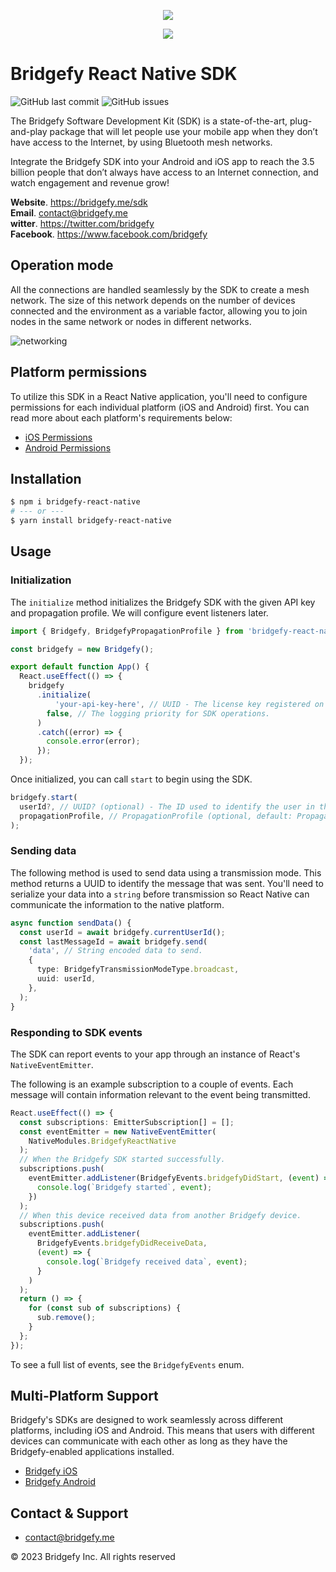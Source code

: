 <p align="center">
    <img src="https://www.gitbook.com/cdn-cgi/image/width=256,dpr=2,height=40,fit=contain,format=auto/https%3A%2F%2F3290834949-files.gitbook.io%2F~%2Ffiles%2Fv0%2Fb%2Fgitbook-x-prod.appspot.com%2Fo%2Fspaces%252F5XKIMMP6VF2l9XuPV80l%252Flogo%252Fd78nQFIysoU2bbM5fYNP%252FGroup%25203367.png%3Falt%3Dmedia%26token%3Df83a642d-8a9a-411f-9ef4-d7189a4c5f0a" />
</p>

<p align="center">
    <img src="https://3290834949-files.gitbook.io/~/files/v0/b/gitbook-x-prod.appspot.com/o/spaces%2F5XKIMMP6VF2l9XuPV80l%2Fuploads%2FD0HSf0lWC4pWB4U7inIw%2Fharegit.jpg?alt=media&token=a400cf7d-3254-4afc-bed0-48f7d98205b0"/>
</p>

# Bridgefy React Native SDK
![GitHub last commit](https://img.shields.io/github/last-commit/bridgefy/bridgefy-react-native)
![GitHub issues](https://img.shields.io/github/issues-raw/bridgefy/bridgefy-react-native?style=plastic)

The Bridgefy Software Development Kit (SDK) is a state-of-the-art, plug-and-play package that will let people use your mobile app when they don’t have access to the Internet, by using Bluetooth mesh networks.

Integrate the Bridgefy SDK into your Android and iOS app to reach the 3.5 billion people that don’t always have access to an Internet connection, and watch engagement and revenue grow!

**Website**. https://bridgefy.me/sdk <br>
**Email**. contact@bridgefy.me <br>
**witter**. https://twitter.com/bridgefy <br>
**Facebook**. https://www.facebook.com/bridgefy <br>

## Operation mode

All the connections are handled seamlessly by the SDK to create a mesh network. The size of this
network depends on the number of devices connected and the environment as a variable factor,
allowing you to join nodes in the same network or nodes in different networks.

![networking](https://images.saymedia-content.com/.image/t_share/MTkzOTUzODU0MDkyNjE3MjIx/particlesjs-examples.gif)

## Platform permissions

To utilize this SDK in a React Native application, you'll need to configure permissions for each
individual platform (iOS and Android) first. You can read more about each platform's requirements
below:

* [iOS Permissions](https://github.com/bridgefy/sdk-ios#permissions)
* [Android Permissions](https://github.com/bridgefy/sdk-android#android-permissions)

## Installation

```bash
$ npm i bridgefy-react-native
# --- or ---
$ yarn install bridgefy-react-native
```

## Usage

### Initialization

The `initialize` method initializes the Bridgefy SDK with the given API key and propagation profile.
We will configure event listeners later.

```typescript
import { Bridgefy, BridgefyPropagationProfile } from 'bridgefy-react-native';

const bridgefy = new Bridgefy();

export default function App() {
  React.useEffect(() => {
    bridgefy
      .initialize(
          'your-api-key-here', // UUID - The license key registered on the Bridgefy developer site.
        false, // The logging priority for SDK operations.
      )
      .catch((error) => {
        console.error(error);
      });
  });
```

Once initialized, you can call `start` to begin using the SDK.

```typescript
bridgefy.start(
  userId?, // UUID? (optional) - The ID used to identify the user in the Bridgefy network.If null is passed, the SDK will assign an autogenerated ID.
  propagationProfile, // PropagationProfile (optional, default: PropagationProfile.Standard) - A profile that defines a series of properties and rules for the propagation of messages.
);
```

### Sending data

The following method is used to send data using a transmission mode. This method returns a UUID to
identify the message that was sent. You'll need to serialize your data into a `string` before
transmission so React Native can communicate the information to the native platform.

```typescript
async function sendData() {
  const userId = await bridgefy.currentUserId();
  const lastMessageId = await bridgefy.send(
    'data', // String encoded data to send.
    {
      type: BridgefyTransmissionModeType.broadcast,
      uuid: userId,
    },
  );
}
```

### Responding to SDK events

The SDK can report events to your app through an instance of React's `NativeEventEmitter`.

The following is an example subscription to a couple of events. Each message will contain
information relevant to the event being transmitted.

```typescript
React.useEffect(() => {
  const subscriptions: EmitterSubscription[] = [];
  const eventEmitter = new NativeEventEmitter(
    NativeModules.BridgefyReactNative
  );
  // When the Bridgefy SDK started successfully.
  subscriptions.push(
    eventEmitter.addListener(BridgefyEvents.bridgefyDidStart, (event) => {
      console.log(`Bridgefy started`, event);
    })
  );
  // When this device received data from another Bridgefy device.
  subscriptions.push(
    eventEmitter.addListener(
      BridgefyEvents.bridgefyDidReceiveData,
      (event) => {
        console.log(`Bridgefy received data`, event);
      }
    )
  );
  return () => {
    for (const sub of subscriptions) {
      sub.remove();
    }
  };
});
```

To see a full list of events, see the `BridgefyEvents` enum.

## Multi-Platform Support

Bridgefy's SDKs are designed to work seamlessly across different platforms, including iOS and Android. This means that users with different devices can communicate with each other as long as they have the Bridgefy-enabled applications installed.

* [Bridgefy iOS](https://github.com/bridgefy/sdk-ios)
* [Bridgefy Android](https://github.com/bridgefy/sdk-android)

## Contact & Support
+ contact@bridgefy.me

© 2023 Bridgefy Inc. All rights reserved
